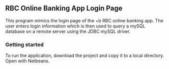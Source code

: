 ## RBC Online Banking App Login Page

This program mimics the login page of the +b RBC online banking app. The user enters login
information which is then used to query a mySQL database on a remote server using the JDBC mySQL
driver.

### Getting started

To run the application, download the project and copy it to a local directory. Open with Netbeans.
